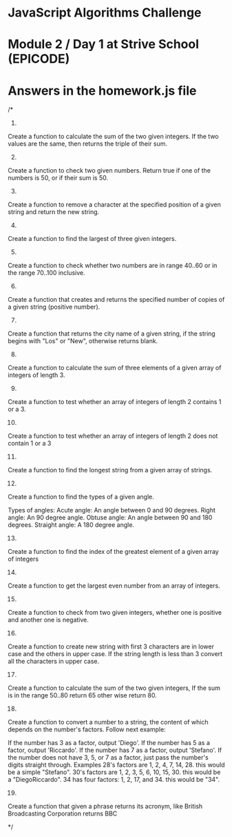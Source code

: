 
# JavaScript Algorithms Challenge

# Module 2 / Day 1 at Strive School (EPICODE)
# Answers in the homework.js file

/*

1)
Create a function to calculate the sum of the two given integers. If the two values are the same, then returns the triple of their sum.

2)
Create a function to check two given numbers. Return true if one of the numbers is 50, or if their sum is 50.

3)
Create a function to remove a character at the specified position of a given string and return the new string.

4)
 Create a function to find the largest of three given integers.

5)
Create a function to check whether two numbers are in range 40..60 or in the range 70..100 inclusive.

6) 
Create a function that creates and returns the specified number of copies of a given string (positive number).

7)
Create a function that returns the city name of a given string, if the string begins with "Los" or "New", otherwise returns blank.

8)
Create a function to calculate the sum of three elements of a given array of integers of length 3.

9)
Create a function to test whether an array of integers of length 2 contains 1 or a 3. 

10)
Create a function to test whether an array of integers of length 2 does not contain 1 or a 3

11)
Create a function to find the longest string from a given array of strings.

12)
Create a function to find the types of a given angle.

Types of angles:
    Acute angle: An angle between 0 and 90 degrees.
    Right angle: An 90 degree angle.
    Obtuse angle: An angle between 90 and 180 degrees.
    Straight angle: A 180 degree angle.

13)
Create a function to find the index of the greatest element of a given array of integers

14)
Create a function to get the largest even number from an array of integers.

15)
Create a function to check from two given integers, whether one is positive and another one is negative.

16)
Create a function to create new string with first 3 characters are in lower case and the others in upper case. If the string length is less than 3 convert all the characters in upper case. 

17)
Create a function to calculate the sum of the two given integers, If the sum is in the range 50..80 return 65 other wise return 80.

18)
Create a function to convert a number to a string, the content of which depends on the number's factors. Follow next example:

If the number has 3 as a factor, output 'Diego'.
If the number has 5 as a factor, output 'Riccardo'.
If the number has 7 as a factor, output 'Stefano'.
If the number does not have 3, 5, or 7 as a factor, just pass the number's digits straight through.
Examples
28's factors are 1, 2, 4, 7, 14, 28.
this would be a simple "Stefano".
30's factors are 1, 2, 3, 5, 6, 10, 15, 30.
this would be a "DiegoRiccardo".
34 has four factors: 1, 2, 17, and 34.
this would be "34".

19)
Create a function that given a phrase returns its acronym, like British Broadcasting Corporation returns BBC

*/